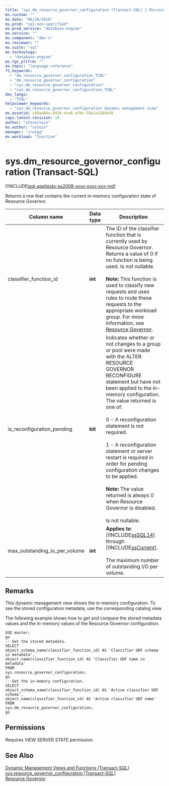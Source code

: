 ```yaml
---
title: "sys.dm_resource_governor_configuration (Transact-SQL) | Microsoft Docs"
ms.custom: ""
ms.date: "06/10/2016"
ms.prod: "sql-non-specified"
ms.prod_service: "database-engine"
ms.service: ""
ms.component: "dmv's"
ms.reviewer: ""
ms.suite: "sql"
ms.technology: 
  - "database-engine"
ms.tgt_pltfrm: ""
ms.topic: "language-reference"
f1_keywords: 
  - "dm_resource_governor_configuration_TSQL"
  - "dm_resource_governor_configuration"
  - "sys.dm_resource_governor_configuration"
  - "sys.dm_resource_governor_configuration_TSQL"
dev_langs: 
  - "TSQL"
helpviewer_keywords: 
  - "sys.dm_resource_governor_configuration dynamic management view"
ms.assetid: c89aab6a-0434-4ce6-af8c-f8a1a3284e38
caps.latest.revision: 18
author: "stevestein"
ms.author: "sstein"
manager: "craigg"
ms.workload: "Inactive"
---
```

# sys.dm_resource_governor_configuration (Transact-SQL)
[!INCLUDE[tsql-appliesto-ss2008-xxxx-xxxx-xxx-md](../../includes/tsql-appliesto-ss2008-xxxx-xxxx-xxx-md.md)]

  Returns a row that contains the current in-memory configuration state of Resource Governor.  
  

|Column name|Data type|Description|  
|-----------------|---------------|-----------------|  
|classifier_function_id|**int**|The ID of the classifier function that is currently used by Resource Governor. Returns a value of 0 if no function is being used. Is not nullable.<br /><br /> **Note:** This function is used to classify new requests and uses rules to route these requests to the appropriate workload group. For more information, see [Resource Governor](../../relational-databases/resource-governor/resource-governor.md).|  
|is_reconfiguration_pending|**bit**|Indicates whether or not changes to a group or pool were made with the ALTER RESOURCE GOVERNOR RECONFIGURE statement but have not been applied to the in-memory configuration. The value returned is one of:<br /><br /> 0 - A reconfiguration statement is not required.<br /><br /> 1 - A reconfiguration statement or server restart is required in order for pending configuration changes to be applied.<br /><br /> **Note:** The value returned is always 0 when Resource Governor is disabled.<br /><br /> Is not nullable.|  
|max_outstanding_io_per_volume|**int**|**Applies to**: [!INCLUDE[ssSQL14](../../includes/sssql14-md.md)] through [!INCLUDE[ssCurrent](../../includes/sscurrent-md.md)].<br /><br /> The maximum number of outstanding I/O per volume.|  
  
## Remarks  
 This dynamic management view shows the in-memory configuration. To see the stored configuration metadata, use the corresponding catalog view.  
  
 The following example shows how to get and compare the stored metadata values and the in-memory values of the Resource Governor configuration.  
  
```  
USE master;  
go  
-- Get the stored metadata.  
SELECT   
object_schema_name(classifier_function_id) AS 'Classifier UDF schema in metadata',   
object_name(classifier_function_id) AS 'Classifier UDF name in metadata'  
FROM   
sys.resource_governor_configuration;  
go  
-- Get the in-memory configuration.  
SELECT   
object_schema_name(classifier_function_id) AS 'Active classifier UDF schema',   
object_name(classifier_function_id) AS 'Active classifier UDF name'  
FROM   
sys.dm_resource_governor_configuration;  
go  
```  
  
## Permissions  
 Requires VIEW SERVER STATE permission.  
  
## See Also  
 [Dynamic Management Views and Functions &#40;Transact-SQL&#41;](~/relational-databases/system-dynamic-management-views/system-dynamic-management-views.md)   
 [sys.resource_governor_configuration &#40;Transact-SQL&#41;](../../relational-databases/system-catalog-views/sys-resource-governor-configuration-transact-sql.md)   
 [Resource Governor](../../relational-databases/resource-governor/resource-governor.md)  
  
  

